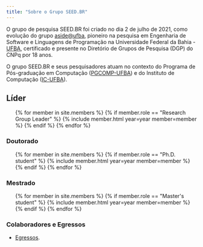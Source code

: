```yaml
---
title: "Sobre o Grupo SEED.BR"
---
```



O grupo de pesquisa SEED.BR foi criado no dia 2 de julho de 2021, 
como evolução do grupo [aside@ufba](http://wiki.dcc.ufba.br/Aside/), 
pioneiro na pesquisa em Engenharia de Software e Linguagens de Programação
na Universidade Federal da Bahia - [UFBA](portal.ufba.br),
certificado e presente no Diretório de Grupos de Pesquisa (DGP) 
do CNPq  por 18 anos.

O grupo SEED.BR e seus pesquisadores atuam no contexto do 
Programa de Pós-graduação em Computação ([PGCOMP-UFBA](https://pgcomp.ufba.br)) 
e do Instituto de Computação ([IC-UFBA](https://computacao.ufba.br/)).

## Líder

<ul class="members-list">
{% for member in site.members %}
  {% if member.role == "Research Group Leader" %}
    {% include member.html year=year member=member %}
  {% endif %}
{% endfor %}
</ul>

### Doutorado

<ul class="members-list">
{% for member in site.members %}
  {% if member.role == "Ph.D. student" %}
    {% include member.html year=year member=member %}
  {% endif %}
{% endfor %}
</ul>

### Mestrado

<ul class="members-list">
{% for member in site.members %}
  {% if member.role == "Master's student" %}
    {% include member.html year=year member=member %}
  {% endif %}
{% endfor %}
</ul>

### Colaboradores e Egressos

+ [Egressos](http://wiki.dcc.ufba.br/Aside/Pessoas).

